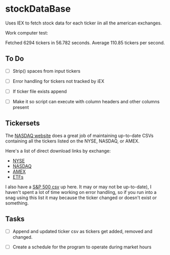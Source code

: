 # stockDataBase

Uses IEX to fetch stock data for each ticker iin all the american exchanges.


Work computer test:

Fetched 6294 tickers in 56.782 seconds. Average 110.85 tickers per second.


## To Do
- [ ] Strip() spaces from input tickers
- [ ] Error handling for tickers not tracked by iEX
- [ ] If ticker file exists append
- [ ] Make it so script can execute with column headers and other columns present


## Tickersets

The <a href="http://www.nasdaq.com/screening/company-list.aspx">NASDAQ website</a> does a great job of maintaining up-to-date CSVs containing all the tickers listed on the NYSE, NASDAQ, or AMEX.

Here's a list of direct download links by exchange:
<ul>
  <li><a href="https://www.nasdaq.com/screening/companies-by-name.aspx?letter=0&exchange=nyse&render=download">NYSE</a></li>
  <li><a href="https://www.nasdaq.com/screening/companies-by-name.aspx?letter=0&exchange=nasdaq&render=download">NASDAQ</a></li>
  <li><a href="https://www.nasdaq.com/screening/companies-by-name.aspx?letter=0&exchange=amex&render=download">AMEX</a></li>
  <li><a href="https://www.nasdaq.com/investing/etfs/etf-finder-results.aspx?download=Yes">ETFs</a></li>
</ul>

I also have a <a href="https://github.com/santarini/batch-stock-scrape/blob/master/sandp500.csv">S&P 500 csv</a> up here. It may or may not be up-to-date), I haven't spent a lot of time working on error handling, so if you run into a snag using this list it may because the ticker changed or doesn't exist or something.


## Tasks

- [ ] Append and updated ticker csv as tickers get added, removed and changed.

- [ ] Create a schedule for the program to operate during market hours
